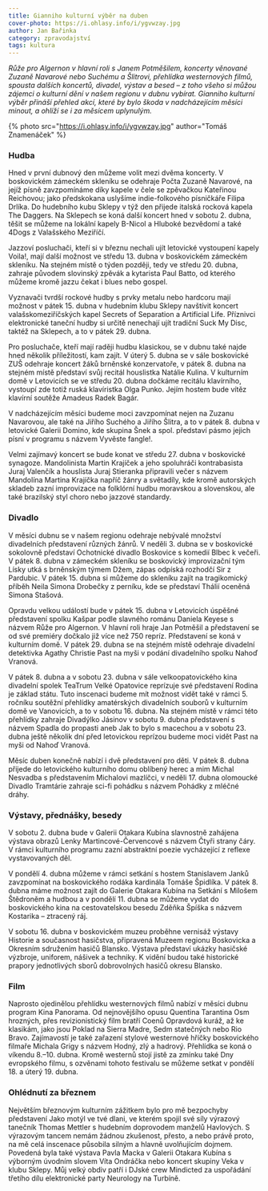 ```yaml
---
title: Gianniho kulturní výběr na duben
cover-photo: https://i.ohlasy.info/i/ygvwzay.jpg
author: Jan Bařinka
category: zpravodajství
tags: kultura
---
```


*Růže pro Algernon v hlavní roli s Janem Potměšilem, koncerty věnované Zuzaně Navarové nebo Suchému a Šlitrovi, přehlídka westernových filmů, spousta dalších koncertů, divadel, výstav a besed – z toho všeho si můžou zájemci o kulturní dění v našem regionu v dubnu vybírat. Gianniho kulturní výběr přináší přehled akcí, které by bylo škoda v nadcházejícím měsíci minout, a ohlíží se i za měsícem uplynulým.*

{% photo src="https://i.ohlasy.info/i/ygvwzay.jpg" author="Tomáš Znamenáček" %}

### Hudba

Hned v první dubnový den můžeme volit mezi dvěma koncerty. V boskovickém zámeckém skleníku se odehraje Počta Zuzaně Navarové, na jejíž písně zavzpomínáme díky kapele v čele se zpěvačkou Kateřinou Reichovou; jako předskokana uslyšíme indie-folkového písničkáře Filipa Drlíka. Do hudebního kubu Sklepy v týž den přijede italská rocková kapela The Daggers. Na Sklepech se koná další koncert hned v sobotu 2. dubna, těšit se můžeme na lokální kapely B-Nicol a Hluboké bezvědomí a také 4Dogs z Valašského Meziříčí.

Jazzoví posluchači, kteří si v březnu nechali ujít letovické vystoupení kapely Voila!, mají další možnost ve středu 13. dubna v boskovickém zámeckém skleníku. Na stejném místě o týden později, tedy ve středu 20. dubna, zahraje původem slovinský zpěvák a kytarista Paul Batto, od kterého můžeme kromě jazzu čekat i blues nebo gospel.

Vyznavači tvrdší rockové hudby s prvky metalu nebo hardcoru mají možnost v pátek 15. dubna v hudebním klubu Sklepy navštívit koncert valašskomeziříčských kapel Secrets of Separation a Artificial Life. Příznivci elektronické taneční hudby si určitě nenechají ujít tradiční Suck My Disc, taktéž na Sklepech, a to v pátek 29. dubna.

Pro posluchače, kteří mají raději hudbu klasickou, se v dubnu také najde hned několik příležitostí, kam zajít. V úterý 5. dubna se v sále boskovické ZUŠ odehraje koncert žáků brněnské konzervatoře, v pátek 8. dubna na stejném místě představí svůj recitál houslistka Natálie Kulina. V kulturním domě v Letovicích se ve středu 20. dubna dočkáme recitálu klavírního, vystoupí zde totiž ruská klavíristka Olga Punko. Jejím hostem bude vítěz klavírní soutěže Amadeus Radek Bagár.

V nadcházejícím měsíci budeme moci zavzpomínat nejen na Zuzanu Navarovou, ale také na Jiřího Suchého a Jiřího Šlitra, a to v pátek 8. dubna v letovické Galerii Domino, kde skupina Šnek a spol. představí pásmo jejich písní v programu s názvem Vyvěste fangle!.

Velmi zajímavý koncert se bude konat ve středu 27. dubna v boskovické synagoze. Mandolinista Martin Krajíček a jeho spoluhráči kontrabasista Juraj Valenčík a houslista Juraj Stieranka připravili večer s názvem Mandolína Martina Krajíčka napříč žánry a světadíly, kde kromě autorských skladeb zazní improvizace na folklórní hudbu moravskou a slovenskou, ale také brazilský styl choro nebo jazzové standardy.

### Divadlo

V měsíci dubnu se v našem regionu odehraje nebývalé množství divadelních představení různých žánrů. V neděli 3. dubna se v boskovické sokolovně představí Ochotnické divadlo Boskovice s komedií Blbec k večeři. V pátek 8. dubna v zámeckém skleníku se boskovický improvizační tým Lísky utká s brněnským týmem Džem, zápas odpíská rozhodčí Sir z Pardubic. V pátek 15. dubna si můžeme do skleníku zajít na tragikomický příběh Neila Simona Drobečky z perníku, kde se představí Thálií oceněná Simona Stašová.

Opravdu velkou událostí bude v pátek 15. dubna v Letovicích úspěšné představení spolku Kašpar podle slavného románu Daniela Keyese s názvem Růže pro Algernon. V hlavní roli hraje Jan Potměšil a představení se od své premiéry dočkalo již více než 750 repríz. Představení se koná v kulturním domě. V pátek 29. dubna se na stejném místě odehraje divadelní detektivka Agathy Christie Past na myši v podání divadelního spolku Nahoď Vranová.

V pátek 8. dubna a v sobotu 23. dubna v sále velkoopatovického kina divadelní spolek TeaTrum Velké Opatovice reprízuje své představení Rodina je základ státu. Tuto inscenaci budeme mít možnost vidět také v rámci 5. ročníku soutěžní přehlídky amatérských divadelních souborů v kulturním domě ve Vanovicích, a to v sobotu 16. dubna. Na stejném místě v rámci této přehlídky zahraje Divadýlko Jásinov v sobotu 9. dubna představení s názvem Spadla do propasti aneb Jak to bylo s macechou a v sobotu 23. dubna ještě několik dní před letovickou reprízou budeme moci vidět Past na myši od Nahoď Vranová.

Měsíc duben konečně nabízí i dvě představení pro děti. V pátek 8. dubna přijede do letovického kulturního domu oblíbený herec a mim Michal Nesvadba s představením Michalovi mazlíčci, v neděli 17. dubna olomoucké Divadlo Tramtárie zahraje sci-fi pohádku s názvem Pohádky z mléčné dráhy.

### Výstavy, přednášky, besedy

V sobotu 2. dubna bude v Galerii Otakara Kubína slavnostně zahájena výstava obrazů Lenky Martincové-Červencové s názvem Čtyři strany čáry. V rámci kulturního programu zazní abstraktní poezie vycházející z reflexe vystavovaných děl.

V pondělí 4. dubna můžeme v rámci setkání s hostem Stanislavem Janků zavzpomínat na boskovického rodáka kardinála Tomáše Špidlíka. V pátek 8. dubna máme možnost zajít do Galerie Otakara Kubína na Setkání s Milošem Štědroněm a hudbou a v pondělí 11. dubna se můžeme vydat do boskovického kina na cestovatelskou besedu Zděňka Špíška s názvem Kostarika – ztracený ráj.

V sobotu 16. dubna v boskovickém muzeu proběhne vernisáž výstavy Historie a současnost hasičstva, připravená Muzeem regionu Boskovicka a Okresním sdružením hasičů Blansko. Výstava představí ukázky hasičské výzbroje, uniforem, nášivek a techniky. K vidění budou také historické prapory jednotlivých sborů dobrovolných hasičů okresu Blansko.

### Film

Naprosto ojedinělou přehlídku westernových filmů nabízí v měsíci dubnu program Kina Panorama. Od nejnovějšího opusu Quentina Tarantina Osm hrozných, přes revizionistický film bratří Coenů Opravdová kuráž, až ke klasikám, jako jsou Poklad na Sierra Madre, Sedm statečných nebo Rio Bravo. Zajímavostí je také zařazení stylové westernové hříčky boskovického filmaře Michala Grigy s názvem Hodný, zlý a hadrový. Přehlídka se koná o víkendu 8.–10. dubna. Kromě westernů stojí jistě za zmínku také Dny evropského filmu, s ozvěnami tohoto festivalu se můžeme setkat v pondělí 18. a úterý 19. dubna.

### Ohlédnutí za březnem

Největším březnovým kulturním zážitkem bylo pro mě bezpochyby představení Jako motýl ve tvé dlani, ve kterém spojil své síly výrazový tanečník Thomas Mettler s hudebním doprovodem manželů Havlových. S výrazovým tancem nemám žádnou zkušenost, přesto, a nebo právě proto, na mě celá inscenace působila silným a hlavně uvolňujícím dojmem. Povedená byla také výstava Pavla Macka v Galerii Otakara Kubína s výborným úvodním slovem Víta Ondráčka nebo koncert skupiny Veka v klubu Sklepy. Můj velký obdiv patří i DJské crew Mindicted za uspořádání třetího dílu elektronické party Neurology na Turbíně.
